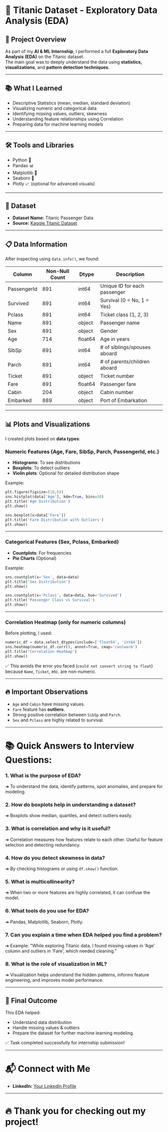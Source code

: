 # 🚢 Titanic Dataset - Exploratory Data Analysis (EDA)

## 📌 Project Overview
As part of my **AI & ML Internship**, I performed a full **Exploratory Data Analysis (EDA)** on the Titanic dataset.  
The main goal was to deeply understand the data using **statistics, visualizations**, and **pattern detection techniques**.

---

## 📚 What I Learned
- Descriptive Statistics (mean, median, standard deviation)
- Visualizing numeric and categorical data
- Identifying missing values, outliers, skewness
- Understanding feature relationships using Correlation
- Preparing data for machine learning models

---

## 🛠️ Tools and Libraries
- Python 🐍
- Pandas 📊
- Matplotlib 🎨
- Seaborn 🌊
- Plotly 📈 (optional for advanced visuals)

---

## 📂 Dataset
- **Dataset Name:** Titanic Passenger Data
- **Source:** [Kaggle Titanic Dataset](https://www.kaggle.com/c/titanic/data)

---

## 📋 Data Information
After inspecting using `data.info()`, we found:

| Column       | Non-Null Count | Dtype    | Description                   |
|--------------|----------------|----------|-------------------------------|
| PassengerId  | 891             | int64    | Unique ID for each passenger  |
| Survived     | 891             | int64    | Survival (0 = No, 1 = Yes)    |
| Pclass       | 891             | int64    | Ticket class (1, 2, 3)        |
| Name         | 891             | object   | Passenger name                |
| Sex          | 891             | object   | Gender                        |
| Age          | 714             | float64  | Age in years                  |
| SibSp        | 891             | int64    | # of siblings/spouses aboard  |
| Parch        | 891             | int64    | # of parents/children aboard  |
| Ticket       | 891             | object   | Ticket number                 |
| Fare         | 891             | float64  | Passenger fare                |
| Cabin        | 204             | object   | Cabin number                  |
| Embarked     | 889             | object   | Port of Embarkation           |

---

## 📊 Plots and Visualizations

I created plots based on **data types**:

### Numeric Features (Age, Fare, SibSp, Parch, PassengerId, etc.)
- **Histograms**: To see distributions
- **Boxplots**: To detect outliers
- **Violin plots**: Optional for detailed distribution shape

Example:
```python
plt.figure(figsize=(10,6))
sns.histplot(data['Age'], kde=True, bins=30)
plt.title('Age Distribution')
plt.show()

sns.boxplot(x=data['Fare'])
plt.title('Fare Distribution with Outliers')
plt.show()
```

---

### Categorical Features (Sex, Pclass, Embarked)
- **Countplots**: For frequencies
- **Pie Charts** (Optional)

Example:
```python
sns.countplot(x='Sex', data=data)
plt.title('Sex Distribution')
plt.show()

sns.countplot(x='Pclass', data=data, hue='Survived')
plt.title('Passenger Class vs Survival')
plt.show()
```

---

### Correlation Heatmap (only for numeric columns)
Before plotting, I used:
```python
numeric_df = data.select_dtypes(include=['float64', 'int64'])
sns.heatmap(numeric_df.corr(), annot=True, cmap='coolwarm')
plt.title('Correlation Heatmap')
plt.show()
```
✅ This avoids the error you faced (`could not convert string to float`) because `Name`, `Ticket`, etc. are non-numeric.

---

## 🔥 Important Observations
- `Age` and `Cabin` have missing values.
- `Fare` feature has **outliers**.
- Strong positive correlation between `SibSp` and `Parch`.
- `Sex` and `Pclass` are highly related to survival.

---

# 📚 Quick Answers to Interview Questions:

### 1. What is the purpose of EDA?
➔ To understand the data, identify patterns, spot anomalies, and prepare for modeling.

### 2. How do boxplots help in understanding a dataset?
➔ Boxplots show median, quartiles, and detect outliers easily.

### 3. What is correlation and why is it useful?
➔ Correlation measures how features relate to each other. Useful for feature selection and detecting redundancy.

### 4. How do you detect skewness in data?
➔ By checking histograms or using `df.skew()` function.

### 5. What is multicollinearity?
➔ When two or more features are highly correlated, it can confuse the model.

### 6. What tools do you use for EDA?
➔ Pandas, Matplotlib, Seaborn, Plotly.

### 7. Can you explain a time when EDA helped you find a problem?
➔ Example: "While exploring Titanic data, I found missing values in 'Age' column and outliers in 'Fare', which needed cleaning."

### 8. What is the role of visualization in ML?
➔ Visualization helps understand the hidden patterns, informs feature engineering, and improves model performance.

---

## 🚀 Final Outcome
This EDA helped:
- Understand data distribution
- Handle missing values & outliers
- Prepare the dataset for further machine learning modeling.

✅ Task completed successfully for internship submission!

---

# 📬 Connect with Me
- **LinkedIn:** [Your LinkedIn Profile](https://www.linkedin.com/in/a-harshraj)

---

# 🔥 Thank you for checking out my project!
